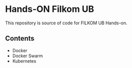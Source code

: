 # Hands-ON Filkom UB 
This repository is source of code for FILKOM UB Hands-on.

## Contents

- Docker
- Docker Swarm
- Kubernetes